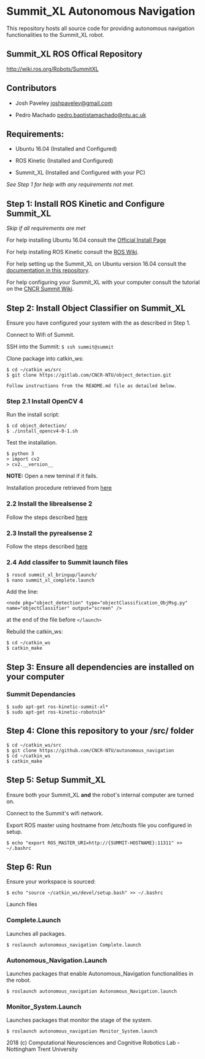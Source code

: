 # Summit_XL Autonomous Navigation

This repository hosts all source code for providing autonomous navigation functionalities to the Summit_XL robot.

## Summit_XL ROS Offical Repository

http://wiki.ros.org/Robots/SummitXL

## Contributors

* Josh Paveley <joshpaveley@gmail.com>

* Pedro Machado <pedro.baptistamachado@ntu.ac.uk>

## Requirements:

* Ubuntu 16.04 (Installed and Configured)

* ROS Kinetic (Installed and Configured)

* Summit_XL (Installed and Configured with your PC)

*See Step 1 for help with any requirements not met.*

## Step 1: Install ROS Kinetic and Configure Summit_XL
*Skip if all requirements are met*

For help installing Ubuntu 16.04 consult the [Official Install Page](http://releases.ubuntu.com/16.04/)

For help installing ROS Kinetic consult the [ROS Wiki](http://wiki.ros.org/kinetic/Installation/Ubuntu).

For help setting up the Summit_XL on Ubuntu version 16.04 consult the [documentation in this repository](Documentation/SummitXL_Ubuntu16.04_Install_Guide.pdf).

For help configuring your Summit_XL with your computer consult the tutorial on the [CNCR Summit Wiki](https://github.com/CNCR-NTU/summitxl).

## Step 2: Install Object Classifier on Summit_XL
Ensure you have configured your system with the as described in Step 1.

Connect to Wifi of Summit.

SSH into the Summit: `$ ssh summit@summit`

Clone package into catkin_ws:
```
$ cd ~/catkin_ws/src
$ git clone https://gitlab.com/CNCR-NTU/object_detection.git

Follow instructions from the README.md file as detailed below.
```
### Step 2.1 Install OpenCV 4
Run the install script:
```
$ cd object_detection/
$ ./install_opencv4-0-1.sh
```
Test the installation.
```
$ python 3
> import cv2
> cv2.__version__
```
**NOTE:** Open a new teminal if it fails.

Installation procedure retrieved from [here](https://www.pyimagesearch.com/2018/08/15/how-to-install-opencv-4-on-ubuntu/)

### 2.2 Install the librealsense 2 
Follow the steps described [here](https://github.com/IntelRealSense/librealsense/blob/development/doc/installation.md)

### 2.3 Install the pyrealsense 2
Follow the steps described [here](https://github.com/IntelRealSense/librealsense/tree/master/wrappers/python)

### 2.4 Add classifer to Summit launch files
```
$ roscd summit_xl_bringup/launch/
$ nano summit_xl_complete.launch
```
Add the line: 
```
<node pkg="object_detection" type="objectClassification_ObjMsg.py" name="objectClassifier" output="screen" />
```
at the end of the file before `</launch>`

Rebuild the catkin_ws: 
```
$ cd ~/catkin_ws
$ catkin_make
```

## Step 3: Ensure all dependencies are installed on your computer
### Summit Dependancies
```
$ sudo apt-get ros-kinetic-summit-xl*
$ sudo apt-get ros-kinetic-robotnik*
```
## Step 4: Clone this repository to your /src/ folder
```
$ cd ~/catkin_ws/src
$ git clone https://github.com/CNCR-NTU/autonomous_navigation
$ cd ~/catkin_ws
$ catkin_make
```
## Step 5: Setup Summit_XL
Ensure both your Summit_XL **and** the robot's internal computer are turned on.

Connect to the Summit's wifi network.

Export ROS master using hostname from /etc/hosts file you configured in setup.

```
$ echo "export ROS_MASTER_URI=http://{SUMMIT-HOSTNAME}:11311" >> ~/.bashrc
```

## Step 6: Run
Ensure your workspace is sourced:
```
$ echo "source ~/catkin_ws/devel/setup.bash" >> ~/.bashrc
```
Launch files
### Complete.Launch
Launches all packages.
```
$ roslaunch autonomous_navigation Complete.launch
```
### Autonomous_Navigation.Launch
Launches packages that enable Autonomous_Navigation functionalities in the robot.
```
$ roslaunch autonomous_navigation Autonomous_Navigation.launch
```
### Monitor_System.Launch
Launches packages that monitor the stage of the system.
```
$ roslaunch autonomous_navigation Monitor_System.launch
```
2018 (c) Computational Neurosciences and Cognitive Robotics Lab - Nottingham Trent University
